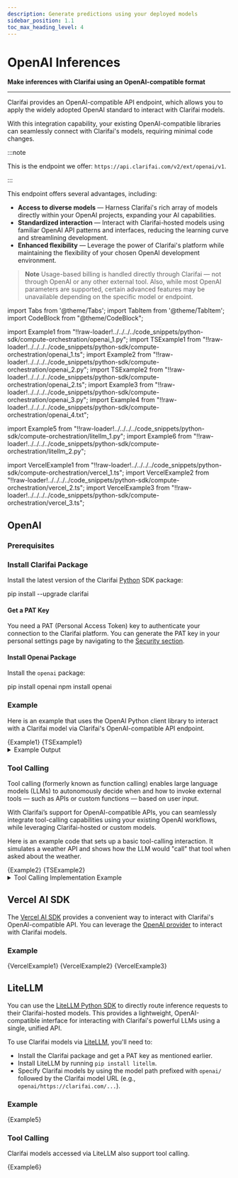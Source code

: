 ```yaml
---
description: Generate predictions using your deployed models
sidebar_position: 1.1
toc_max_heading_level: 4
---
```


# OpenAI Inferences

**Make inferences with Clarifai using an OpenAI-compatible format**
<hr />

Clarifai provides an OpenAI-compatible API endpoint, which allows you to apply the widely adopted OpenAI standard to interact with Clarifai models. 

With this integration capability, your existing OpenAI-compatible libraries can seamlessly connect with Clarifai's models, requiring minimal code changes.

:::note

This is the endpoint we offer: `https://api.clarifai.com/v2/ext/openai/v1`.

:::

This endpoint offers several advantages, including:

- **Access to diverse models** — Harness Clarifai's rich array of models directly within your OpenAI projects, expanding your AI capabilities.
- **Standardized interaction** — Interact with Clarifai-hosted models using familiar OpenAI API patterns and interfaces, reducing the learning curve and streamlining development.
- **Enhanced flexibility** — Leverage the power of Clarifai's platform while maintaining the flexibility of your chosen OpenAI development environment.

> **Note** Usage-based billing is handled directly through Clarifai — not through OpenAI or any other external tool. Also, while most OpenAI parameters are supported, certain advanced features may be unavailable depending on the specific model or endpoint.

<!--
Add Streaming heading
-->

import Tabs from '@theme/Tabs';
import TabItem from '@theme/TabItem';
import CodeBlock from "@theme/CodeBlock";

import Example1 from "!!raw-loader!../../../../code_snippets/python-sdk/compute-orchestration/openai_1.py";
import TSExample1 from "!!raw-loader!../../../../code_snippets/python-sdk/compute-orchestration/openai_1.ts";
import Example2 from "!!raw-loader!../../../../code_snippets/python-sdk/compute-orchestration/openai_2.py";
import TSExample2 from "!!raw-loader!../../../../code_snippets/python-sdk/compute-orchestration/openai_2.ts";
import Example3 from "!!raw-loader!../../../../code_snippets/python-sdk/compute-orchestration/openai_3.py";
import Example4 from "!!raw-loader!../../../../code_snippets/python-sdk/compute-orchestration/openai_4.txt";

import Example5 from "!!raw-loader!../../../../code_snippets/python-sdk/compute-orchestration/litellm_1.py";
import Example6 from "!!raw-loader!../../../../code_snippets/python-sdk/compute-orchestration/litellm_2.py";

import VercelExample1 from "!!raw-loader!../../../../code_snippets/python-sdk/compute-orchestration/vercel_1.ts";
import VercelExample2 from "!!raw-loader!../../../../code_snippets/python-sdk/compute-orchestration/vercel_2.ts";
import VercelExample3 from "!!raw-loader!../../../../code_snippets/python-sdk/compute-orchestration/vercel_3.ts";

## OpenAI

### Prerequisites

### Install Clarifai Package

Install the latest version of the Clarifai [Python](https://github.com/Clarifai/clarifai-python/) SDK package:

<Tabs>
<TabItem value="bash" label="Bash">
    <CodeBlock className="language-bash"> pip install --upgrade clarifai </CodeBlock>
</TabItem>
</Tabs>

#### Get a PAT Key

You need a PAT (Personal Access Token) key to authenticate your connection to the Clarifai platform. You can generate the PAT key in your personal settings page by navigating to the [Security section](https://clarifai.com/settings/security).

#### Install Openai Package

Install the `openai` package:

<Tabs>
<TabItem value="python" label="Python">
    <CodeBlock className="language-bash"> pip install openai </CodeBlock>
</TabItem>
<TabItem value="node.js" label="Node.js">
    <CodeBlock className="language-bash"> npm install openai </CodeBlock>
</TabItem>
</Tabs>

### Example

Here is an example that uses the OpenAI Python client library to interact with a Clarifai model via Clarifai's OpenAI-compatible API endpoint.

<Tabs>
<TabItem value="python" label="Python SDK">
    <CodeBlock className="language-python">{Example1}</CodeBlock>
</TabItem>
<TabItem value="typescript" label="TypeScript">
    <CodeBlock className="language-typescript">{TSExample1}</CodeBlock>
</TabItem>
</Tabs>

<details>
  <summary>Example Output</summary>
    <CodeBlock className="language-text">Assistant's Response:
I'm Claude, an AI assistant created by Anthropic. I'm here to help with a wide variety of tasks like answering questions, helping with analysis and research, creative projects, math and coding, and having conversations. Is there something specific I can help you with today?</CodeBlock>
</details>

### Tool Calling

Tool calling (formerly known as function calling) enables large language models (LLMs) to autonomously decide when and how to invoke external tools — such as APIs or custom functions — based on user input.

With Clarifai’s support for OpenAI-compatible APIs, you can seamlessly integrate tool-calling capabilities using your existing OpenAI workflows, while leveraging Clarifai-hosted or custom models.

Here is an example code that sets up a basic tool-calling interaction. It simulates a weather API and shows how the LLM would "call" that tool when asked about the weather.

<Tabs>
<TabItem value="python" label="Python SDK">
    <CodeBlock className="language-python">{Example2}</CodeBlock>
</TabItem>
<TabItem value="typescript" label="TypeScript">
    <CodeBlock className="language-typescript">{TSExample2}</CodeBlock>
</TabItem>
</Tabs>

<details>
  <summary>Tool Calling Implementation Example</summary>
    <CodeBlock className="language-python">{Example3}</CodeBlock>
    <CodeBlock className="language-text">{Example4}</CodeBlock>
</details>

## Vercel AI SDK

The [Vercel AI SDK](https://vercel.com/docs/ai-sdk) provides a convenient way to interact with Clarifai's OpenAI-compatible API. You can leverage the [OpenAI provider](https://ai-sdk.dev/providers/ai-sdk-providers/openai) to interact with Clarifai models.

### Example
<Tabs>
    <TabItem value="text-response" label="Text Response">
        <CodeBlock className="language-typescript">{VercelExample1}</CodeBlock>
    </TabItem>
    <TabItem value="streaming" label="Streaming">
        <CodeBlock className="language-typescript">{VercelExample2}</CodeBlock>
    </TabItem>
    <TabItem value="tool-calling" label="Tool Calling">
        <CodeBlock className="language-typescript">{VercelExample3}</CodeBlock>
    </TabItem>
</Tabs>

## LiteLLM

You can use the [LiteLLM Python SDK](https://github.com/BerriAI/litellm) to directly route inference requests to their Clarifai-hosted models. This provides a lightweight, OpenAI-compatible interface for interacting with Clarifai's powerful LLMs using a single, unified API.

To use Clarifai models via [LiteLLM](https://docs.litellm.ai/docs/providers/clarifai), you'll need to:

- Install the Clarifai package and get a PAT key as mentioned earlier.
- Install LiteLLM by running `pip install litellm`.
- Specify Clarifai models by using the model path prefixed with `openai/` followed by the Clarifai model URL (e.g., `openai/https://clarifai.com/...`).

### Example

<Tabs>
<TabItem value="python" label="Python SDK">
    <CodeBlock className="language-python">{Example5}</CodeBlock>
</TabItem>
</Tabs>

### Tool Calling

Clarifai models accessed via LiteLLM also support tool calling.

<Tabs>
<TabItem value="python" label="Python SDK">
    <CodeBlock className="language-python">{Example6}</CodeBlock>
</TabItem>
</Tabs>
